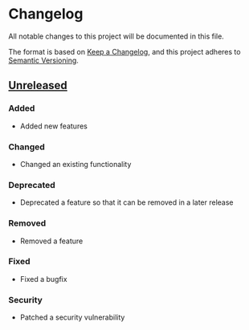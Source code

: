 # Changelog
All notable changes to this project will be documented in this file.

The format is based on [Keep a Changelog](https://keepachangelog.com/en/1.0.0/),
and this project adheres to [Semantic Versioning](https://semver.org/spec/v2.0.0.html).

## [Unreleased]
### Added
- Added new features

### Changed
- Changed an existing functionality

### Deprecated
- Deprecated a feature so that it can be removed in a later release

### Removed
- Removed a feature

### Fixed
- Fixed a bugfix

### Security
- Patched a security vulnerability

[Unreleased]: https://github.com/probably-not/live-palette/compare/v0.1.0...HEAD
[0.1.0]: https://github.com/probably-not/live-palette/releases/tag/v0.1.0
